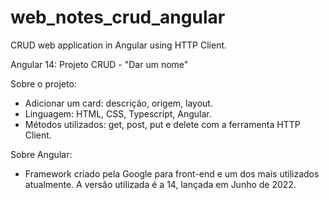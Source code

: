 # web_notes_crud_angular
CRUD web application in Angular using HTTP Client.

Angular 14: Projeto CRUD - "Dar um nome"

Sobre o projeto:
- Adicionar um card: descrição, origem, layout.
- Linguagem: HTML, CSS, Typescript, Angular.
-  Métodos utilizados: get, post, put e delete com a ferramenta HTTP Client.

Sobre Angular: 
- Framework criado pela Google para front-end e um dos mais utilizados atualmente. A versão utilizada é a 14, lançada em Junho de 2022.